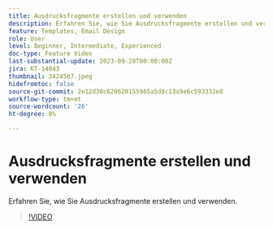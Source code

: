 ```yaml
---
title: Ausdrucksfragmente erstellen und verwenden
description: Erfahren Sie, wie Sie Ausdrucksfragmente erstellen und verwenden.
feature: Templates, Email Design
role: User
level: Beginner, Intermediate, Experienced
doc-type: Feature Video
last-substantial-update: 2023-09-28T00:00:00Z
jira: KT-14043
thumbnail: 3424587.jpeg
hidefromtoc: false
source-git-commit: 2e12d30c620620155985a5d8c13a9e6c593332e8
workflow-type: tm+mt
source-wordcount: '26'
ht-degree: 0%

---
```



# Ausdrucksfragmente erstellen und verwenden

Erfahren Sie, wie Sie Ausdrucksfragmente erstellen und verwenden.

>[!VIDEO](https://video.tv.adobe.com/v/3424587/?learn=on)
